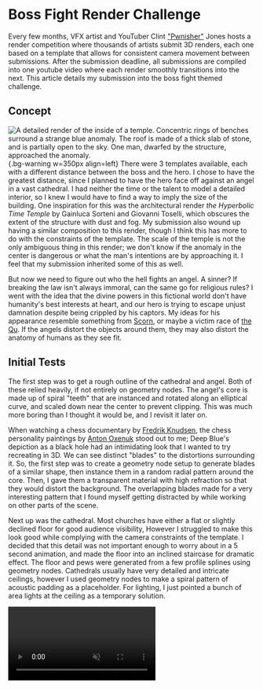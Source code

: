 # Boss Fight Render Challenge
Every few months, VFX artist and YouTuber Clint ["Pwnisher"](https://www.youtube.com/@pwnisher) Jones hosts a render competition where thousands of artists submit 3D renders, each one based on a template that allows for consistent camera movement between submissions. After the submission deadline, all submissions are compiled into one youtube video where each render smoothly transitions into the next. This article details my submission into the boss fight themed challenge.

## Concept
![A detailed render of the inside of a temple. Concentric rings of benches surround a strange blue anomaly. The roof is made of a thick slab of stone, and is partially open to the sky. One man, dwarfed by the structure, approached the anomaly.](img/time-temple.avif){.bg-warning w=350px align=left}
There were 3 templates available, each with a different distance between the boss and the hero. I chose to have the greatest distance, since I planned to have the hero face off against an angel in a vast cathedral. I had neither the time or the talent to model a detailed interior, so I knew I would have to find a way to imply the size of the building. One inspiration for this was the architectural render *the Hyperbolic Time Temple* by Gainluca Sorteni and Giovanni Toselli, which obscures the extent of the structure with dust and fog. My submission also wound up having a similar composition to this render, though I think this has more to do with the constraints of the template. The scale of the temple is not the only ambiguous thing in this render; we don't know if the anomaly in the center is dangerous or what the man's intentions are by approaching it. I feel that my submission inherited some of this as well.

But now we need to figure out who the hell fights an angel. A sinner? If breaking the law isn't always immoral, can the same go for religious rules? I went with the idea that the divine powers in this fictional world don't have humanity's best interests at heart, and our hero is trying to escape unjust damnation despite being crippled by his captors. My ideas for his appearance resemble something from [Scorn](https://en.wikipedia.org/wiki/Scorn_(video_game)), or maybe a victim race of [the Qu](https://en.wikipedia.org/wiki/All_Tomorrows#Summary). If the angels distort the objects around them, they may also distort the anatomy of humans as they see fit. 

## Initial Tests
The first step was to get a rough outline of the cathedral and angel. Both of these relied heavily, if not entirely on geometry nodes. The angel's core is made up of spiral "teeth" that are instanced and rotated along an elliptical curve, and scaled down near the center to prevent clipping. This was much more boring than I thought it would be, and I revisit it later on.

When watching a chess documentary by [Fredrik Knudsen](https://www.youtube.com/@FredrikKnudsen), the chess personality paintings by [Anton Oxenuk](https://antonoxenuk.com/) stood out to me; Deep Blue's depiction as a black hole had an intimidating look that I wanted to try recreating in 3D. We can see distinct "blades" to the distortions surrounding it. So, the first step was to create a geometry node setup to generate blades of a similar shape, then instance them in a random radial pattern around the core. Then, I gave them a transparent material with high refraction so that they would distort the background. The overlapping blades made for a very interesting pattern that I found myself getting distracted by while working on other parts of the scene.

Next up was the cathedral. Most churches have either a flat or slightly declined floor for good audience visibility, However I struggled to make this look good while complying with the camera constraints of the template. I decided that this detail was not important enough to worry about in a 5 second animation, and made the floor into an inclined staircase for dramatic effect. The floor and pews were generated from a few profile splines using geometry nodes. Cathedrals usually have very detailed and intricate ceilings, however I used geometry nodes to make a spiral pattern of acoustic padding as a placeholder. For lighting, I just pointed a bunch of area lights at the ceiling as a temporary solution.

<video autoplay muted loop class="bigvideo">

## Revision Round 1

While I had the technical details nailed down, the angel did not have the intimidating look I was going for. The angel was animated by a single variable called "position" which ramped in a few places, though this alone was not enough to express anger and malice. So, I added a second variable called "shiver" that would make the angel's teeth vibrate, as if it was eager to engage with the hero. While adding this, I made a mistake that rotated the teeth in the wrong axis. This actually made it look way cooler, so I kept it in. I also made the shiver variable affect the distortion blades such that the distortion increases along with the angel's vibrations, maintaining the appearance that the distortion is an extension of the angel. I also made the refraction of each blade taper off at the beginning and end, making it less obvious that the effect is just a bunch of glass planes. 

It occurred to me that the hero was nonexistent, so I just re-enabled the placeholder model and decided that I would work on that later. It is worth noting that I had never made a serious attempt at modeling or rigging a character before this point.

## Revision Round 2

Obviously, I had a lot of work to do with materials. I had a hard time trying to get image textures to map correctly to the procedural meshes without visible repetition, so I decided to make procedural shaders for everything instead. I started making a wood material for the pews with a lofty goal of near-photorealism, but it was not going well. I also added a second bank of pews in the back in an attempt to hide void that the distortion effect keeps revealing. 

I was not happy with how the distortion blades affected the lighting. Earlier renders had a subtle caustic pattern cast on the foreground, but I wanted it to be more visible. So, I made a large area light above the stairs that uses light nodes to project a voronoi pattern down on the scene. This is also animated by the position and shiver variables.

## Revision Round 3

As I wrestled with the pew wood shader, I realized that the pews looked boring even with a realistic material; they fill the entire bottom half of the screen with brown no matter how you approach them. So, I modeled a chair and re-worked the geometry nodes to instance evenly-spaced chairs along a spline instead of pews. I changed my wood material to be a lighter color and map onto the chair's frame properly, then made a green fabric material that is a slightly different color for each chair instance. I also used this fabric material on the acoustic panel ceiling, which had been the Blender default material up until now. The geometry nodes for the panels was reworked to make them fit together with an even gap.

I posted a previous test render in Pwnisher's Discord server and got some feedback saying that the angel lacked an "attack". I didn't feel like this was needed, but it was a pretty common complaint so I decided to try having the angel send some kind of projectile(s) into the hero, covering the entire scene in chair debris. 

There were also a few lighting changes. I added more lights to the ceiling, and added multi-sample motion blur to the projection light since Blender wasn't calculating motion blur for it automatically. Since I had to make it very blurry before doing this, adding motion blur actually let me make the pattern sharper overall. I also added a few spotlights pointing down at the battle, and disabled shadow casting on the blades to get rid of weird shadows.

## Preparing for submission

At this point, I only had a few days before the submission deadline. The angel's "attack" was not working at all, and I realized that destroying/moving the chairs would be very difficult due to how they were generated. I reverted to an older save with no projectile and just tweaked the angel's animation so that it speeds towards the hero at the end. 

Speaking of the hero, I had completely neglected to work on him. I tried modeling and animating our hero stumbling up the stairs, getting pushed around by the angel's rage and clinging to the chairs on the sides for support. A few hours after I began work on this, I was completely hopeless and had immense respect for 3D character animators. I might have been able to finish a good model and animation before the deadline, but that would leave me no time for a final render. So, I re-enabled the placeholder figure that came with the template and threw together a geometry nodes setup to make it look interesting. Geometry nodes do well with hard surfaces, so I changed the hero's design to be plagued by shards that pierce him eternally, and gold parasites that run throughout his body. 